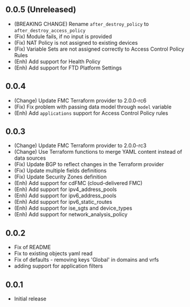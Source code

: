 ## 0.0.5 (Unreleased)

- (BREAKING CHANGE) Rename `after_destroy_policy` to `after_destroy_access_policy`
- (Fix) Module fails, if no input is provided
- (Fix) NAT Policy is not assigned to existing devices
- (Fix) Variable Sets are not assigned correctly to Access Control Policy Rules
- (Enh) Add support for Health Policy
- (Enh) Add support for FTD Platform Settings

## 0.0.4

- (Change) Update FMC Terraform provider to 2.0.0-rc6
- (Fix) Fix problem with passing data model through `model` variable
- (Enh) Add `applications` support for Access Control Policy rules

## 0.0.3

- (Change) Update FMC Terraform provider to 2.0.0-rc3
- (Change) Use Terraform functions to merge YAML content instead of data sources
- (Fix) Update BGP to reflect changes in the Terraform provider
- (Fix) Update multiple fields definitions
- (Fix) Update Security Zones definition
- (Enh) Add support for cdFMC (cloud-delivered FMC)
- (Enh) Add support for ipv4_address_pools
- (Enh) Add support for ipv6_address_pools
- (Enh) Add support for ipv6_static_routes
- (Enh) Add support for ise_sgts and device_types
- (Enh) Add support for network_analysis_policy

## 0.0.2

- Fix of README
- Fix to existing objects yaml read
- Fix of defaults - removing keys 'Global' in domains and vrfs
- adding support for application filters

## 0.0.1

- Initial release
